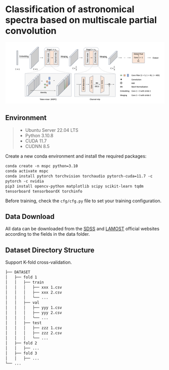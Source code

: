 # Classification of astronomical spectra based on multiscale partial convolution

![Network Structure](./img/model.png)

## Environment

> - Ubuntu Server 22.04 LTS
> - Python 3.10.8
> - CUDA 11.7
> - CUDNN 8.5

Create a new conda environment and install the required packages:

```shell
conda create -n mspc python=3.10
conda activate mspc
conda install pytorch torchvision torchaudio pytorch-cuda=11.7 -c pytorch -c nvidia
pip3 install opencv-python matplotlib scipy scikit-learn tqdm tensorboard tensorboardX torchinfo
```

Before training, check the `cfg/cfg.py` file to set your training configuration.

## Data Download

All data can be downloaded from the [SDSS](http://cas.sdss.org/dr18/) and [LAMOST](http://www.lamost.org/public/?locale=en) official websites according to the fields in the data folder.

## Dataset Directory Structure

Support K-fold cross-validation.

```
├── DATASET
│   ├── fold 1
│   │   ├── train
│   │   │   ├── xxx 1.csv
│   │   │   ├── xxx 2.csv
│   │   │   └── ...
│   │   ├── val
│   │   │   ├── yyy 1.csv
│   │   │   ├── yyy 2.csv
│   │   │   └── ...
│   │   ├── test
│   │   │   ├── zzz 1.csv
│   │   │   ├── zzz 2.csv
│   │   │   └── ...
│   ├── fold 2
│   │   ├── ...
│   ├── fold 3
│   │   ├── ...
└── ...
```

